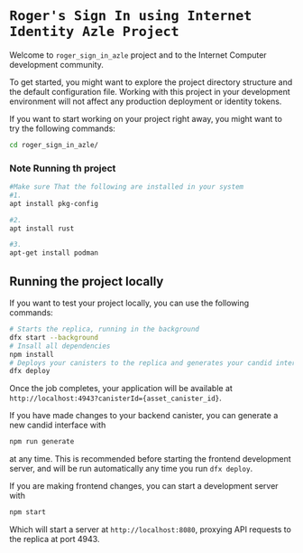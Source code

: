 # `Roger's Sign In using Internet Identity Azle Project`

Welcome to  `roger_sign_in_azle` project and to the Internet Computer development community.

To get started, you might want to explore the project directory structure and the default configuration file. Working with this project in your development environment will not affect any production deployment or identity tokens.

If you want to start working on your project right away, you might want to try the following commands:

```bash
cd roger_sign_in_azle/

```

### Note Running th project 
```bash
#Make sure That the following are installed in your system 
#1. 
apt install pkg-config

#2. 
apt install rust 

#3. 
apt-get install podman
```

## Running the project locally

If you want to test your project locally, you can use the following commands:

```bash
# Starts the replica, running in the background
dfx start --background
# Insall all dependencies 
npm install
# Deploys your canisters to the replica and generates your candid interface
dfx deploy
```

Once the job completes, your application will be available at `http://localhost:4943?canisterId={asset_canister_id}`.

If you have made changes to your backend canister, you can generate a new candid interface with

```bash
npm run generate
```

at any time. This is recommended before starting the frontend development server, and will be run automatically any time you run `dfx deploy`.

If you are making frontend changes, you can start a development server with

```bash
npm start
```

Which will start a server at `http://localhost:8080`, proxying API requests to the replica at port 4943.
